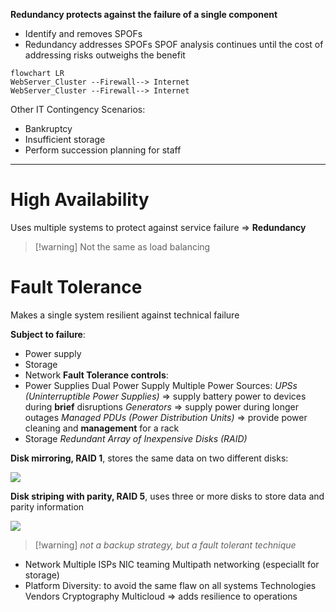 **Redundancy protects against the failure of a single component**
- Identify and removes SPOFs
- Redundancy addresses SPOFs
SPOF analysis continues until the cost of addressing risks outweighs the benefit
```mermaid
flowchart LR
WebServer_Cluster --Firewall--> Internet
WebServer_Cluster --Firewall--> Internet
```
Other IT Contingency Scenarios:
- Bankruptcy
- Insufficient storage
- Perform succession planning for staff

---
# High Availability

Uses multiple systems to protect against service failure => **Redundancy**

>[!warning] Not the same as load balancing
# Fault Tolerance

Makes a single system resilient against technical failure

**Subject to failure**:
- Power supply
- Storage
- Network
**Fault Tolerance controls**:
- Power Supplies
	Dual Power Supply 
	Multiple Power Sources:
		*UPSs (Uninterruptible Power Supplies)* => supply battery power to devices during **brief** disruptions
		*Generators* => supply power during longer outages
		*Managed PDUs (Power Distribution Units)* => provide power cleaning and **management** for a rack
- Storage
	*Redundant Array of Inexpensive Disks (RAID)* 

**Disk mirroring, RAID 1**, stores the same data on two different disks:

<img src="https://th.bing.com/th/id/OIP.usNRBc3niwIDW3JDCiegjgAAAA?rs=1&pid=ImgDetMain">

**Disk striping with parity, RAID 5**, uses three or more disks to store data and parity information

<img src="https://www.fusiondatarecovery.com/images/pages/RAID-5.PNG">

>[!warning] *not a backup strategy, but a fault tolerant technique*

- Network
	Multiple ISPs
	NIC teaming
	Multipath networking (especiallt for storage)
- Platform Diversity: to avoid the same flaw on all systems
	Technologies
	Vendors
	Cryptography
	Multicloud => adds resilience to operations
